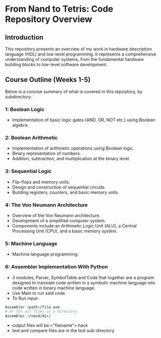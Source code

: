 # From Nand to Tetris: Code Repository Overview

## Introduction

This repository presents an overview of my work in hardware description language (HDL) and low-level programming. It represents a comprehensive understanding of computer systems, from the fundamental hardware building blocks to low-level software development.

## Course Outline (Weeks 1-5)

Below is a concise summary of what is covered in this repository, by subdirectory:

### 1: Boolean Logic
- Implementation of basic logic gates (AND, OR, NOT etc.) using Boolean algebra.

### 2: Boolean Arithmetic
- Implementation of arithmetic operations using Boolean logic.
- Binary representation of numbers.
- Addition, subtraction, and multiplication at the binary level.

### 3: Sequential Logic
- Flip-flops and memory units.
- Design and construction of sequential circuits.
- Building registers, counters, and basic memory units.

### 4: The Von Neumann Architecture
- Overview of the Von Neumann architecture.
- Development of a simplified computer system.
- Components include an Arithmetic Logic Unit (ALU), a Central Processing Unit (CPU), and a basic memory system.

### 5: Machine Language
- Machine language programming.

### 6: Assembler Implementation With Python
- 3 modules; Parser, SymbolTable and Code that together are a program designed to translate code written in a symbolic machine language into code written in binary machine language.
- Use Main to run said code.
- To Run input: 

``` bash
Assembler <path>/file.asm
# or for all files in a directory
Assembler ~/nand/dir/
```
- output files will be <"filename">.hack
- test and compare files are in the test sub-directory
